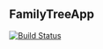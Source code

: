## FamilyTreeApp

[![Build Status](https://travis-ci.org/lradu/family-tree-app.svg?branch=master)](https://travis-ci.org/lradu/family-tree-app)
